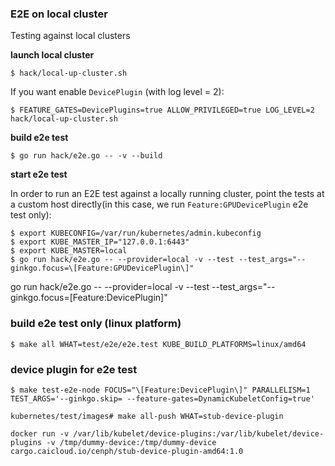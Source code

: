 ### E2E on local cluster

Testing against local clusters

**launch local cluster**

```shell
$ hack/local-up-cluster.sh
```

If you want enable `DevicePlugin` (with log level = 2):

```shell
$ FEATURE_GATES=DevicePlugins=true ALLOW_PRIVILEGED=true LOG_LEVEL=2 hack/local-up-cluster.sh
```

**build e2e test**

```shell
$ go run hack/e2e.go -- -v --build
```

**start e2e test**

In order to run an E2E test against a locally running cluster, point the tests at a custom host directly(in this case, we run `Feature:GPUDevicePlugin` e2e test only):

```shell
$ export KUBECONFIG=/var/run/kubernetes/admin.kubeconfig
$ export KUBE_MASTER_IP="127.0.0.1:6443"
$ export KUBE_MASTER=local
$ go run hack/e2e.go -- --provider=local -v --test --test_args="--ginkgo.focus=\[Feature:GPUDevicePlugin\]"
```

go run hack/e2e.go -- --provider=local -v --test --test_args="--ginkgo.focus=\[Feature:DevicePlugin\]"

### build e2e test only (linux platform)

```shell
$ make all WHAT=test/e2e/e2e.test KUBE_BUILD_PLATFORMS=linux/amd64
```


### device plugin for e2e test

```shell
$ make test-e2e-node FOCUS="\[Feature:DevicePlugin\]" PARALLELISM=1 TEST_ARGS='--ginkgo.skip= --feature-gates=DynamicKubeletConfig=true'
```

```shell
kubernetes/test/images# make all-push WHAT=stub-device-plugin

docker run -v /var/lib/kubelet/device-plugins:/var/lib/kubelet/device-plugins -v /tmp/dummy-device:/tmp/dummy-device cargo.caicloud.io/cenph/stub-device-plugin-amd64:1.0
```

